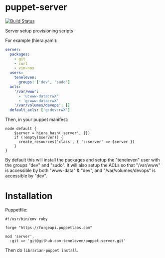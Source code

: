 # puppet-server

[![Build Status](https://travis-ci.org/teneleven/puppet-server.svg?branch=master)](https://travis-ci.org/teneleven/puppet-server)

Server setup provisioning scripts

For example (hiera.yaml):

```yaml
server:
  packages:
    - git
    - curl
    - vim-nox
  users:
    teneleven:
      groups: ['dev', 'sudo']
  acls:
    '/var/www':
      - 'u:www-data:rwX'
      - 'g:www-data:rwX'
    '/var/volumes/devops': []
  default_acls: ['g:dev:rwX']
```

Then, in your puppet manifest:

```puppet
node default {
    $server = hiera_hash('server', {})
    if (!empty($server)) {
      create_resources('class', { '::server' => $server })
    }
}
```

By default this will install the packages and setup the "teneleven" user with
the groups "dev" and "sudo". It will also setup the ACLs so that "/var/www" is
accessible by both "www-data" & "dev", and "/var/volumes/devops" is accessible
by "dev".

# Installation

Puppetfile:

```Puppetfile
#!/usr/bin/env ruby

forge "https://forgeapi.puppetlabs.com"

mod 'server',
  :git => 'git@github.com:teneleven/puppet-server.git'
```

Then do `librarian-puppet install`.
